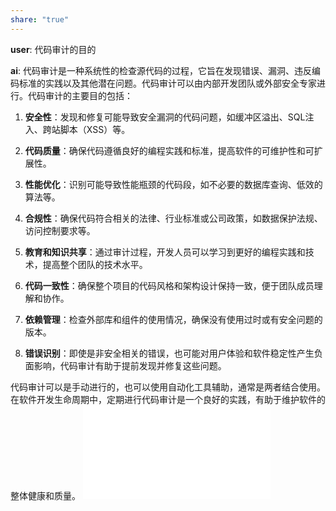 ```yaml
---
share: "true"
---
```



**user**: 代码审计的目的

**ai**: 代码审计是一种系统性的检查源代码的过程，它旨在发现错误、漏洞、违反编码标准的实践以及其他潜在问题。代码审计可以由内部开发团队或外部安全专家进行。代码审计的主要目的包括：

1. **安全性**：发现和修复可能导致安全漏洞的代码问题，如缓冲区溢出、SQL注入、跨站脚本（XSS）等。

2. **代码质量**：确保代码遵循良好的编程实践和标准，提高软件的可维护性和可扩展性。

3. **性能优化**：识别可能导致性能瓶颈的代码段，如不必要的数据库查询、低效的算法等。

4. **合规性**：确保代码符合相关的法律、行业标准或公司政策，如数据保护法规、访问控制要求等。

5. **教育和知识共享**：通过审计过程，开发人员可以学习到更好的编程实践和技术，提高整个团队的技术水平。

6. **代码一致性**：确保整个项目的代码风格和架构设计保持一致，便于团队成员理解和协作。

7. **依赖管理**：检查外部库和组件的使用情况，确保没有使用过时或有安全问题的版本。

8. **错误识别**：即使是非安全相关的错误，也可能对用户体验和软件稳定性产生负面影响，代码审计有助于提前发现并修复这些问题。

代码审计可以是手动进行的，也可以使用自动化工具辅助，通常是两者结合使用。在软件开发生命周期中，定期进行代码审计是一个良好的实践，有助于维护软件的整体健康和质量。
![安全测试学习路线v1.2.pdf](Plugin_Dir/GitHub_Publisher/attachments/%E5%AE%89%E5%85%A8%E6%B5%8B%E8%AF%95%E5%AD%A6%E4%B9%A0%E8%B7%AF%E7%BA%BFv1.2.pdf)